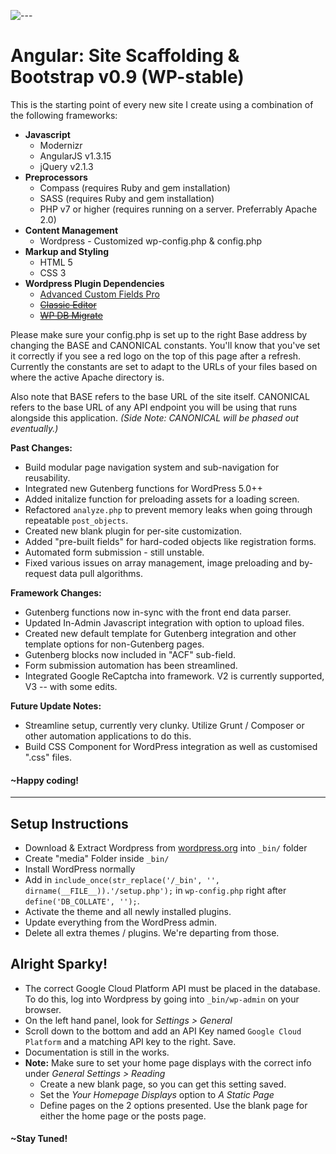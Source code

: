 
 ![---](http://richardbryanong.com/public/shortcut-icon.png) 

# Angular: Site Scaffolding & Bootstrap v0.9 (WP-stable)

This is the starting point of every new site I create using a combination of the following frameworks:

*   **Javascript**
    *   Modernizr
    *   AngularJS v1.3.15
    *   jQuery v2.1.3
*   **Preprocessors**
    *   Compass (requires Ruby and gem installation)
    *   SASS (requires Ruby and gem installation)
    *   PHP v7 or higher (requires running on a server. Preferrably Apache 2.0)
* **Content Management**
  * Wordpress - Customized wp-config.php & config.php
*   **Markup and Styling**
    *   HTML 5
    *   CSS 3
*   **Wordpress Plugin Dependencies**
    *   [Advanced Custom Fields Pro](https://www.advancedcustomfields.com/)
    *   ~~[Classic Editor](https://en-ca.wordpress.org/plugins/classic-editor/)~~
    *   ~~[WP DB Migrate](https://en-ca.wordpress.org/plugins/wp-migrate-db/)~~

Please make sure your config.php is set up to the right Base address by changing the BASE and CANONICAL constants. You'll know that you've set it correctly if you see a red logo on the top of this page after a refresh. Currently the constants are set to adapt to the URLs of your files based on where the active Apache directory is.

Also note that BASE refers to the base URL of the site itself. CANONICAL refers to the base URL of any API endpoint you will be using that runs alongside this application. *(Side Note: CANONICAL will be phased out eventually.)*

**Past Changes:**

 - Build modular page navigation system and sub-navigation for reusability.
 - Integrated new Gutenberg functions for WordPress 5.0++
 - Added initalize function for preloading assets for a loading screen.
 - Refactored `analyze.php` to prevent memory leaks when going through repeatable `post_objects`.
 - Created new blank plugin for per-site customization.
 - Added "pre-built fields" for hard-coded objects like registration forms.
 - Automated form submission - still unstable.
 - Fixed various issues on array management, image preloading and by-request data pull algorithms.

**Framework Changes:**
 - Gutenberg functions now in-sync with the front end data parser.
 - Updated In-Admin Javascript integration with option to upload files.
 - Created new default template for Gutenberg integration and other template options for non-Gutenberg pages.
 - Gutenberg blocks now included in "ACF" sub-field.
 - Form submission automation has been streamlined.
 - Integrated Google ReCaptcha into framework. V2 is currently supported, V3 -- with some edits.


**Future Update Notes:**
 - Streamline setup, currently very clunky. Utilize Grunt / Composer or other automation applications to do this.
 - Build CSS Component for WordPress integration as well as customised ".css" files.


#### ~Happy coding!

---

## Setup Instructions
- Download & Extract Wordpress from [wordpress.org](https://wordpress.org "Blog Tool, Publishing Platform, and CMS &mdash; WordPress") into `_bin/` folder
- Create "media" Folder inside `_bin/`
- Install WordPress normally
- Add in `include_once(str_replace('/_bin', '', dirname(__FILE__)).'/setup.php');` in `wp-config.php` right after `define('DB_COLLATE', '');`.
- Activate the theme and all newly installed plugins.
- Update everything from the WordPress admin.
- Delete all extra themes / plugins. We're departing from those.

## Alright Sparky!
- The correct Google Cloud Platform API must be placed in the database. To do this, log into Wordpress by going into `_bin/wp-admin` on your browser.
- On the left hand panel, look for *Settings > General*
- Scroll down to the bottom and add an API Key named `Google Cloud Platform` and a matching API key to the right. Save.
- Documentation is still in the works.
- **Note:** Make sure to set your home page displays with the correct info under *General Settings > Reading*
   - Create a new blank page, so you can get this setting saved.
   - Set the *Your Homepage Displays* option to *A Static Page*
   - Define pages on the 2 options presented. Use the blank page for either the home page or the posts page.

#### ~Stay Tuned!
